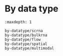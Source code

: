 # By data type

```{toctree}
:maxdepth: 1

by-datatype/scrna
by-datatype/bulkrna
by-datatype/flow
by-datatype/spatial
by-datatype/multimodal
```
